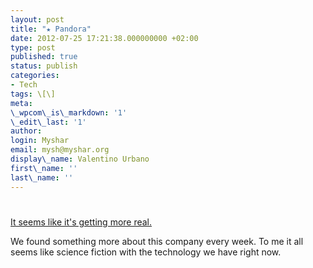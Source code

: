 ```yaml
---
layout: post
title: "★ Pandora"
date: 2012-07-25 17:21:38.000000000 +02:00
type: post
published: true
status: publish
categories:
- Tech
tags: \[\]
meta:
\_wpcom\_is\_markdown: '1'
\_edit\_last: '1'
author:
login: Myshar
email: mysh@myshar.org
display\_name: Valentino Urbano
first\_name: ''
last\_name: ''
---
```


# 

[It seems like it's getting more real.][0]

We found something more about this company every week. To me it all seems like science fiction with the technology we have right now.


[0]: http://www.theverge.com/2012/4/18/2957585/planetary-resources-space-exploration-company-james-cameron-google